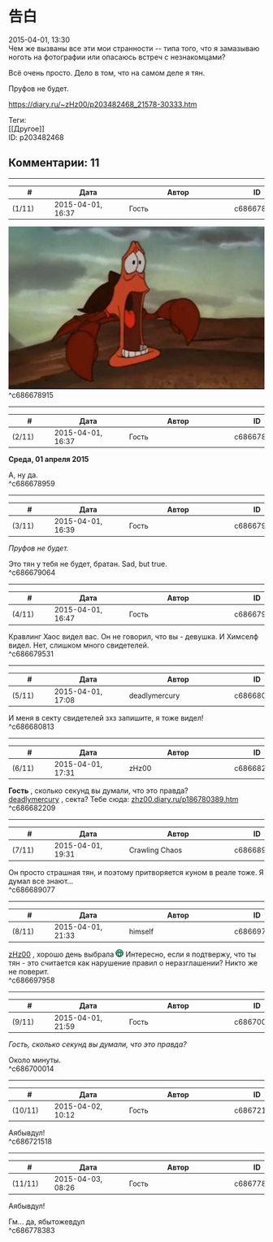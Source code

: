 告白
==

  
2015-04-01, 13:30  
 Чем же вызваны все эти мои странности -- типа того, что я замазываю ноготь на фотографии или опасаюсь встреч с незнакомцами?   
   
 Всё очень просто. Дело в том, что на самом деле я тян.   
   
 Пруфов не будет.   
  
<https://diary.ru/~zHz00/p203482468_21578-30333.htm>  
  
Теги:  
[[Другое]]  
ID: p203482468  


Комментарии: 11
---------------

  


---



|         #         |              Дата              |                     Автор                     |           ID           |
| --- | --- | --- | --- |
| (1/11) | 2015-04-01, 16:37 | Гость | c686678915 |

  
 ![](pics/The-Little-Mermaid-Sebastin-the-Crab-the-little-mermaid-sebastin-the-crab-31148673-614-390.jpg)   
 ^c686678915

---



|         #         |              Дата              |                     Автор                     |           ID           |
| --- | --- | --- | --- |
| (2/11) | 2015-04-01, 16:37 | Гость | c686678959 |

  
  **Среда, 01 апреля 2015**    
   
 А, ну да.   
 ^c686678959

---



|         #         |              Дата              |                     Автор                     |           ID           |
| --- | --- | --- | --- |
| (3/11) | 2015-04-01, 16:39 | Гость | c686679064 |

  
  *Пруфов не будет.*    
   
 Это тян у тебя не будет, братан. Sad, but true.   
 ^c686679064

---



|         #         |              Дата              |                     Автор                     |           ID           |
| --- | --- | --- | --- |
| (4/11) | 2015-04-01, 16:47 | Гость | c686679531 |

  
 Кравлинг Хаос видел вас. Он не говорил, что вы - девушка. И Химселф видел. Нет, слишком много свидетелей.   
 ^c686679531

---



|         #         |              Дата              |                     Автор                     |           ID           |
| --- | --- | --- | --- |
| (5/11) | 2015-04-01, 17:08 | deadlymercury | c686680813 |

  
 И меня в секту свидетелей зхз запишите, я тоже видел!   
 ^c686680813

---



|         #         |              Дата              |                     Автор                     |           ID           |
| --- | --- | --- | --- |
| (6/11) | 2015-04-01, 17:31 | zHz00 | c686682209 |

  
  **Гость**  , сколько секунд вы думали, что это правда?   
  [deadlymercury](http://crazysupp.diary.ru "Записки безумного саппорта")  , секта? Тебе сюда:  [zhz00.diary.ru/p186780389.htm](SHINSEKAI)    
 ^c686682209

---



|         #         |              Дата              |                     Автор                     |           ID           |
| --- | --- | --- | --- |
| (7/11) | 2015-04-01, 19:31 | Crawling Chaos | c686689077 |

  
 Он просто страшная тян, и поэтому притворяется куном в реале тоже. Я думал все знают...   
 ^c686689077

---



|         #         |              Дата              |                     Автор                     |           ID           |
| --- | --- | --- | --- |
| (8/11) | 2015-04-01, 21:33 | himself | c686697958 |

  
  [zHz00](https://zHz00.diary.ru "Untitled")  , хорошо день выбрала ![:D](pics/1131.gif) Интересно, если я подтвержу, что ты тян - это считается как нарушение правил о неразглашении? Никто же не поверит.   
 ^c686697958

---



|         #         |              Дата              |                     Автор                     |           ID           |
| --- | --- | --- | --- |
| (9/11) | 2015-04-01, 21:59 | Гость | c686700014 |

  
  *Гость, сколько секунд вы думали, что это правда?*    
   
 Около минуты.   
 ^c686700014

---



|         #         |              Дата              |                     Автор                     |           ID           |
| --- | --- | --- | --- |
| (10/11) | 2015-04-02, 10:12 | Гость | c686721518 |

  
 Аябывдул!   
 ^c686721518

---



|         #         |              Дата              |                     Автор                     |           ID           |
| --- | --- | --- | --- |
| (11/11) | 2015-04-03, 08:26 | Гость | c686778383 |

  
  Аябывдул!    
   
 Гм... да, ябытожевдул   
 ^c686778383